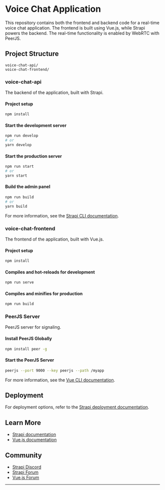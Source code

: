 # Voice Chat Application

This repository contains both the frontend and backend code for a real-time voice chat application. The frontend is built using Vue.js, while Strapi powers the backend. The real-time functionality is enabled by WebRTC with PeerJS.

## Project Structure

```
voice-chat-api/
voice-chat-frontend/
```

### voice-chat-api

The backend of the application, built with Strapi.

#### Project setup

```sh
npm install
```

#### Start the development server

```sh
npm run develop
# or
yarn develop
```

#### Start the production server

```sh
npm run start
# or
yarn start
```

#### Build the admin panel

```sh
npm run build
# or
yarn build
```

For more information, see the [Strapi CLI documentation](https://docs.strapi.io/dev-docs/cli).

### voice-chat-frontend

The frontend of the application, built with Vue.js.

#### Project setup

```sh
npm install
```

#### Compiles and hot-reloads for development

```sh
npm run serve
```

#### Compiles and minifies for production

```sh
npm run build
```

### PeerJS Server

PeerJS server for signaling.

#### Install PeerJS Globally

```bash
npm install peer -g
```

#### Start the PeerJS Server

```bash
peerjs --port 9000 --key peerjs --path /myapp
```


For more information, see the [Vue CLI documentation](https://cli.vuejs.org/config/).

## Deployment

For deployment options, refer to the [Strapi deployment documentation](https://docs.strapi.io/dev-docs/deployment).

## Learn More

- [Strapi documentation](https://docs.strapi.io)
- [Vue.js documentation](https://vuejs.org/v2/guide/)

## Community

- [Strapi Discord](https://discord.strapi.io)
- [Strapi Forum](https://forum.strapi.io/)
- [Vue.js Forum](https://forum.vuejs.org/)

---
